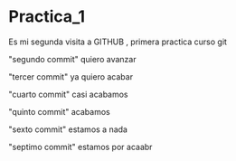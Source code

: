 # Practica_1
Es mi segunda visita a GITHUB , primera practica curso git

"segundo commit"
quiero avanzar 

"tercer commit"
ya quiero acabar 

"cuarto commit"
casi acabamos 

"quinto commit"
acabamos

"sexto commit"
estamos a nada 


"septimo commit"
estamos por acaabr